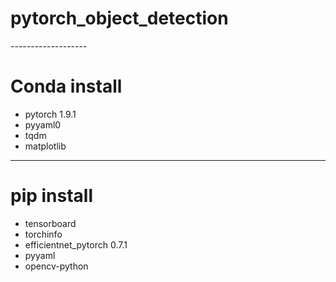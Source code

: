 <h1>pytorch_object_detection </h1>
-------------------
<h1>Conda install </h1>

- pytorch 1.9.1
- pyyaml0
- tqdm
- matplotlib

-------------------
<h1>pip install </h1>

- tensorboard
- torchinfo
- efficientnet_pytorch 0.7.1
- pyyaml
- opencv-python


